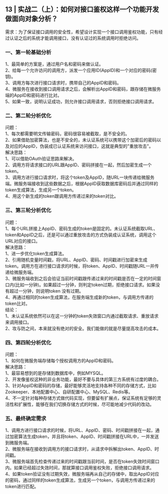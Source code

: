## 13 | 实战二（上）：如何对接口鉴权这样一个功能开发做面向对象分析？
需求：为了保证接口调用的安全性，希望设计实现一个接口调用鉴权功能，只有经过认证之后的系统才能调用接口，没有认证过的系统调用时拒绝访问。
### 一、第一轮基础分析
1、最简单的方案是，通过用户名和密码来做认证。   
2、给每一个允许访问的调用方，派发一个应用ID(AppID)和一个对应的密码(密钥)。  
3、调用方每次进行接口请求时，携带自己的AppID和密码。  
4、微服务在接收到接口调用请求之后，会解析出AppID和密码，跟存储在微服务端的AppID和密码进行比对。  
5、如果一致，说明认证成功，则允许接口调用请求，否则拒绝接口调用请求。

### 二、第二轮分析优化
问题：  
1、每次都需要明文传输密码，密码很容易被截取，是不安全的。  
2、如果借助加密算法，也是不安全的，未认证系统可以携带这个加密后的密码以及对应的AppID，伪装成已认证系统来访问接口，这就是典型的"重放攻击"。  
解决思路：  
1、可以借助OAuth验证思路来解决。  
2、调用方将请求接口的URL跟AppID、密码拼接在一起，然后加密生成一个token。  
3、调用方进行接口请求时，将这个token及AppID，随URL一块传递给微服务端。微服务端接收到这些数据之后，根据AppID获取数据库密码后并通过同样的token生成算法，生成另一个token。  
4、用这个新生成的token跟调用方传递过来的token对比。

### 三、第三轮分析优化
问题：  
1、每个URL拼接上AppID、密码生成的token是固定的。未认证系统截取URL、token和AppID之后，还是可以通过重放攻击的方式伪装成认证系统，调用这个URL对应的接口。  
解决思路：  
1、进一步优化token生成算法。  
2、引用随机变量时间戳，将URL、AppID、密码、时间戳进行加密来生成token。调用方在进行接口请求的时候，将token、AppID、时间戳随URL一并传递给微服务端。  
3、微服务端收到之后会验证当前时间戳跟传递过来的时间戳是否在一定的时间窗口内(比如一分钟)。如果超过一分钟，则判定token过期，拒绝接口请求。如果没有超过一分钟，则说明token
没有过期。  
4、再通过相同的token生成算法，在服务端生成新的token，与调用方传递的token比对。    
结论：  
1、未认证系统依然可以在这一分钟的token失效窗口内通过截取请求、重放请求来调用接口。  
2、攻与防之间，本来就没有绝对的安全。我们能做的就是尽量提高攻击的成本。

### 四、第四轮分析优化
问题：  
1、如何在微服务端存储每个授权调用方的AppID和密码。  
解决思路：  
1、最容易想到的是存储到数据库中，例如MYSQL。  
2、开发像鉴权这种的非业务功能，最好不要与具体的第三方系统有过度的耦合。  
3、针对AppID和密码的存储，最好能够灵活地支持各种不同的存储方式，比如Zookeeper、本地配置中心、自研配置中心、MySQL、Redis等。  
4、不一定针对每种存储方式做代码实现，但要留有扩展点，保证系统有足够的灵活性和扩展性，能够在我们切换存储方式的时候，尽可能地减少代码的改动。

### 五、最终确定需求
1、调用方进行接口请求的时候，将URL、AppID、密码、时间戳拼接在一起，通过加密算法生成token，并且将token、AppID、时间戳拼接在URL中，一并发送到微服务端。  
2、微服务端在接收到调用方的接口请求时，从请求中拆解出token、AppID、时间戳。  
3、微服务端首先检查传递过来的时间戳跟当前时间，是否在token失效时间窗口内。如果已经超过失效时间，那就算接口调用鉴权失败，拒绝接口调用请求。  
4、如果token验证没有过期失效，微服务端再从自己的存储中，取出AppID对应的密码，通过同样的token生成算法，生成另一个token，与调用方传递过来的token进行匹配。  

